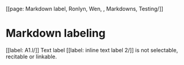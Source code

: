 [[page: Markdown label, Ronlyn, Wen, , Markdowns, Testing/]]
# Markdown labeling
[[label: A1.l/]] Text label [[label: inline text label 2/]] is not selectable, recitable or linkable.


